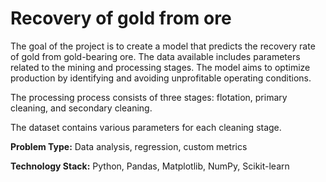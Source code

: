 # Recovery of gold from ore
The goal of the project is to create a model that predicts the recovery rate of gold from gold-bearing ore. The data available includes parameters related to the mining and processing stages. The model aims to optimize production by identifying and avoiding unprofitable operating conditions.

The processing process consists of three stages: flotation, primary cleaning, and secondary cleaning.

The dataset contains various parameters for each cleaning stage.

__Problem Type:__ Data analysis, regression, custom metrics

__Technology Stack:__ Python, Pandas, Matplotlib, NumPy, Scikit-learn
